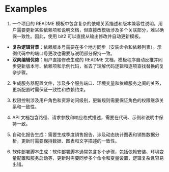 # Examples

1. 一个项目的 README 模板中包含复杂的依赖关系描述和版本兼容性说明。用户需要更新某些依赖项和说明文档，但直接改模板涉及多个关联部分，难以确保一致性。因此，使用 bit2 可以直接从输出修改并自动更新模板。

- **复杂逻辑背景**：依赖版本号需要在多个地方同步（安装命令和依赖列表）。示例代码中的端口号更改也需要与说明部分保持一致。  
- **双向编辑优势**：用户直接修改生成的 README 文档，模板程序自动反推并同步更新版本号、依赖项和示例代码，省去了理解代码逻辑和逐项查找替换的复杂步骤。  

2. 生成服务器配置文件，涉及多个服务端口、环境变量和依赖服务之间的关系，更新配置时需保证一致性和依赖约束。

3. 权限控制涉及用户角色和资源访问级别，更新规则需要保证角色的权限继承关系和一致性。

4. API 文档包含路径、请求参数和响应格式描述，需要在代码、示例和说明中保持一致。

5. 自动化报告生成：需要生成季度销售报告，涉及动态统计图表和销售数据分析，更新时需要保持数据、图表和文字描述的一致性。

6. 软件部署脚本生成：软件部署脚本通常包含多个步骤，包括依赖安装、环境变量配置和服务启动等，更新时需要同步多个命令和变量设置，逻辑复杂且容易出错。

